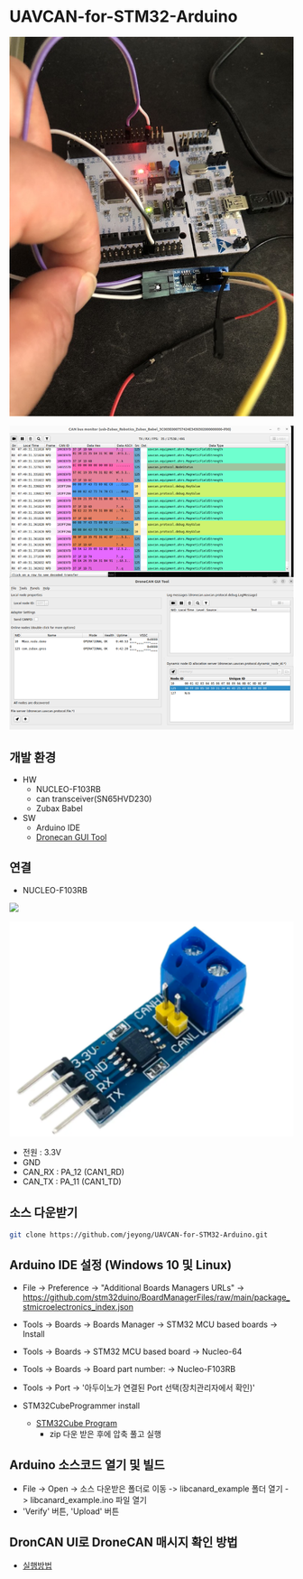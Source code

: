 # UAVCAN-for-STM32-Arduino
![](./images/board.jpg)

![](./images/dronecan_capture.png)

## 개발 환경
* HW
    * NUCLEO-F103RB
    * can transceiver(SN65HVD230)
    * Zubax Babel
* SW
    * Arduino IDE
    * [Dronecan GUI Tool](https://dronecan.github.io/GUI_Tool/Overview/)

## 연결
* NUCLEO-F103RB

![](https://os.mbed.com/media/uploads/bcostm/nucleo_f103rb_2018_07_06_morpho_right.png)

![](./images/cantranceiver.png)
   * 전원 : 3.3V
   * GND
   * CAN_RX : PA_12 (CAN1_RD)
   * CAN_TX : PA_11 (CAN1_TD)

## 소스 다운받기
```bash
git clone https://github.com/jeyong/UAVCAN-for-STM32-Arduino.git 
```

## Arduino IDE 설정 (Windows 10 및 Linux)

* File -> Preference -> "Additional Boards Managers URLs" -> https://github.com/stm32duino/BoardManagerFiles/raw/main/package_stmicroelectronics_index.json
* Tools -> Boards -> Boards Manager -> STM32 MCU based boards -> Install
* Tools -> Boards -> STM32 MCU based board -> Nucleo-64
* Tools -> Boards -> Board part number: -> Nucleo-F103RB
* Tools -> Port -> '아두이노가 연결된 Port 선택(장치관리자에서 확인)'

* STM32CubeProgrammer install
  * [STM32Cube Program](https://www.st.com/en/development-tools/stm32cubeprog.html)
    * zip 다운 받은 후에 압축 풀고 실행

## Arduino 소스코드 열기 및 빌드
* File -> Open -> 소스 다운받은 폴더로 이동 -> libcanard_example 폴더 열기 -> libcanard_example.ino 파일 열기
* 'Verify' 버튼, 'Upload' 버튼

## DronCAN UI로 DroneCAN 매시지 확인 방법
* [실행방법](https://docs.google.com/presentation/d/1F0mcgBMCBcQ-Jt6NjcJWr5dj76pB9ITjcTlpEsEOJIc/edit#slide=id.p)